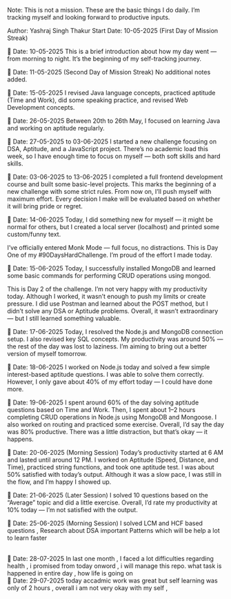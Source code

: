 Note: This is not a mission. These are the basic things I do daily. I’m tracking myself and looking forward to productive inputs.

Author: Yashraj Singh Thakur
Start Date: 10-05-2025 (First Day of Mission Streak)

📅 Date: 10-05-2025
This is a brief introduction about how my day went — from morning to night. It’s the beginning of my self-tracking journey.

📅 Date: 11-05-2025 (Second Day of Mission Streak)
No additional notes added.

📅 Date: 15-05-2025
I revised Java language concepts, practiced aptitude (Time and Work), did some speaking practice, and revised Web Development concepts.

📅 Date: 26-05-2025
Between 20th to 26th May, I focused on learning Java and working on aptitude regularly.

📅 Date: 27-05-2025 to 03-06-2025
I started a new challenge focusing on DSA, Aptitude, and a JavaScript project.
There’s no academic load this week, so I have enough time to focus on myself — both soft skills and hard skills.

📅 Date: 03-06-2025 to 13-06-2025
I completed a full frontend development course and built some basic-level projects.
This marks the beginning of a new challenge with some strict rules.
From now on, I’ll push myself with maximum effort.
Every decision I make will be evaluated based on whether it will bring pride or regret.

📅 Date: 14-06-2025
Today, I did something new for myself — it might be normal for others, but I created a local server (localhost) and printed some custom/funny text.

I’ve officially entered Monk Mode — full focus, no distractions.
This is Day One of my #90DaysHardChallenge.
I’m proud of the effort I made today.

📅 Date: 15-06-2025
Today, I successfully installed MongoDB and learned some basic commands for performing CRUD operations using mongod.

This is Day 2 of the challenge. I’m not very happy with my productivity today.
Although I worked, it wasn’t enough to push my limits or create pressure.
I did use Postman and learned about the POST method, but I didn’t solve any DSA or Aptitude problems.
Overall, it wasn’t extraordinary — but I still learned something valuable.

📅 Date: 17-06-2025
Today, I resolved the Node.js and MongoDB connection setup.
I also revised key SQL concepts.
My productivity was around 50% — the rest of the day was lost to laziness.
I’m aiming to bring out a better version of myself tomorrow.

📅 Date: 18-06-2025
I worked on Node.js today and solved a few simple interest-based aptitude questions.
I was able to solve them correctly.
However, I only gave about 40% of my effort today — I could have done more.

📅 Date: 19-06-2025
I spent around 60% of the day solving aptitude questions based on Time and Work.
Then, I spent about 1–2 hours completing CRUD operations in Node.js using MongoDB and Mongoose.
I also worked on routing and practiced some exercise.
Overall, I’d say the day was 80% productive.
There was a little distraction, but that’s okay — it happens.

📅 Date: 20-06-2025 (Morning Session)
Today’s productivity started at 6 AM and lasted until around 12 PM.
I worked on Aptitude (Speed, Distance, and Time), practiced string functions, and took one aptitude test.
I was about 50% satisfied with today’s output.
Although it was a slow pace, I was still in the flow, and I’m happy I showed up.

📅 Date: 21-06-2025 (Later Session)
I solved 10 questions based on the “Average” topic and did a little exercise.
Overall, I’d rate my productivity at 10% today — I’m not satisfied with the output.

📅 Date: 25-06-2025 (Morning Session)
I solved LCM and HCF based questions , Research about DSA  important Patterns which will be help a lot to learn faster 

<br>
📅 Date: 28-07-2025 
In last one month , I faced a lot difficulties regarding health , i promised from today onword , i will manage this repo. what task is happened in entire day , how life  is going on 

<br>
📅 Date: 29-07-2025 
today accadmic work was great but self learning was only of 2 hours , overall i am not very okay with my self , 

